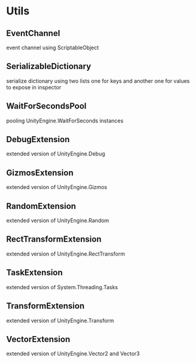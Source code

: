 # Utils

## EventChannel
event channel using ScriptableObject

## SerializableDictionary
serialize dictionary using two lists one for keys and another one for values to expose in inspector

## WaitForSecondsPool
pooling UnityEngine.WaitForSeconds instances

## DebugExtension
extended version of UnityEngine.Debug

## GizmosExtension
extended version of UnityEngine.Gizmos

## RandomExtension
extended version of UnityEngine.Random

## RectTransformExtension
extended version of UnityEngine.RectTransform

## TaskExtension
extended version of System.Threading.Tasks

## TransformExtension
extended version of UnityEngine.Transform

## VectorExtension
extended version of UnityEngine.Vector2 and Vector3
